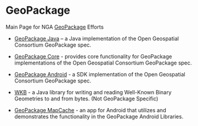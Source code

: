 # GeoPackage
Main Page for NGA [GeoPackage](http://www.geopackage.org/) Efforts
- [GeoPackage Java](https://github.com/ngageoint/geopackage-java) – a Java implementation of the Open Geospatial Consortium GeoPackage spec. 

- [GeoPackage Core](https://github.com/ngageoint/geopackage-core-java) - provides core functionality for GeoPackage implementations of the Open Geospatial Consortium GeoPackage spec.
 
- [GeoPackage Android](https://github.com/ngageoint/geopackage-android) - a SDK implementation of the Open Geospatial Consortium GeoPackage spec.

- [WKB](https://github.com/ngageoint/geopackage-wkb-java) - a Java library for writing and reading Well-Known Binary Geometries to and from bytes. (Not GeoPackage Specific) 

- [GeoPackage MapCache](https://github.com/ngageoint/geopackage-mapcache-android) - an app for Android that utilizes and demonstrates the functionality in the GeoPackage Android Libraries.
